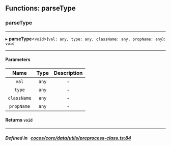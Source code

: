 ## Functions: parseType

### parseType


___
▸ **parseType**<`void`\>(`val: any, type: any, className: any, propName: any`): `void`
___


#### Parameters

| Name | Type | Description |
| :------: | :------: | :------: |
| `val` | `any` | - |
| `type` | `any` | - |
| `className` | `any` | - |
| `propName` | `any` | - |

#### Returns `void` 
___


##### Defined in &nbsp;   [cocos/core/data/utils/preprocess-class.ts:84](https://github.com/cocos-creator/engine/blob/c7bf6b8a9/cocos/core/data/utils/preprocess-class.ts#L84)&nbsp;
